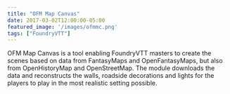 ```yaml
---
title: "OFM Map Canvas"
date: 2017-03-02T12:00:00-05:00
featured_image: '/images/ofmmc.png'
tags: ["FoundryVTT"]
---
```

OFM Map Canvas is a tool enabling FoundryVTT masters to create the scenes based on data from FantasyMaps and OpenFantasyMaps, but also from OpenHistoryMap and OpenStreetMap. The module downloads the data and reconstructs the walls, roadside decorations and lights for the players to play in the most realistic setting possible.